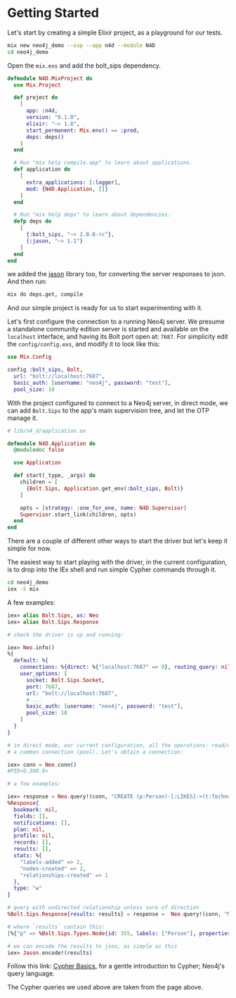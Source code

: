 # Getting Started

Let's start by creating a simple Elixir project, as a playground for our tests.

```sh
mix new neo4j_demo --sup --app n4d --module N4D
cd neo4j_demo
```

Open the `mix.exs` and add the bolt_sips dependency.

```elixir
defmodule N4D.MixProject do
  use Mix.Project

  def project do
    [
      app: :n4d,
      version: "0.1.0",
      elixir: "~> 1.8",
      start_permanent: Mix.env() == :prod,
      deps: deps()
    ]
  end

  # Run "mix help compile.app" to learn about applications.
  def application do
    [
      extra_applications: [:logger],
      mod: {N4D.Application, []}
    ]
  end

  # Run "mix help deps" to learn about dependencies.
  defp deps do
    [
      {:bolt_sips, "~> 2.0.0-rc"},
      {:jason, "~> 1.1"}
    ]
  end
end
```

we added the [jason](https://hex.pm/packages/jason) library too, for converting the server responses to json. And then run:

```sh
mix do deps.get, compile
```

And our simple project is ready for us to start experimenting with it.

Let's first configure the connection to a running Neo4j server. We presume a standalone community edition server is started and available on the `localhost` interface, and having its Bolt port open at: `7687`. For simplicity edit the `config/config.exs`, and modify it to look like this:

```elixir
use Mix.Config

config :bolt_sips, Bolt,
  url: "bolt://localhost:7687",
  basic_auth: [username: "neo4j", password: "test"],
  pool_size: 10

```

With the project configured to connect to a Neo4j server, in direct mode, we can add `Bolt.Sips` to the app's main supervision tree, and let the OTP manage it.

```elixir
# lib/n4_d/application.ex

defmodule N4D.Application do
  @moduledoc false

  use Application

  def start(_type, _args) do
    children = [
      {Bolt.Sips, Application.get_env(:bolt_sips, Bolt)}
    ]

    opts = [strategy: :one_for_one, name: N4D.Supervisor]
    Supervisor.start_link(children, opts)
  end
end
```

There are a couple of different other ways to start the driver but let's keep it simple for now.

The easiest way to start playing with the driver, in the current configuration, is to drop into the IEx shell and run simple Cypher commands through it.

```sh
cd neo4j_demo
iex -S mix
```

A few examples:

```elixir
iex» alias Bolt.Sips, as: Neo
iex» alias Bolt.Sips.Response

# check the driver is up and running:

iex» Neo.info()
%{
  default: %{
    connections: %{direct: %{"localhost:7687" => 0}, routing_query: nil},
    user_options: [
      socket: Bolt.Sips.Socket,
      port: 7687,
      url: "bolt://localhost:7687",
      # ...
      basic_auth: [username: "neo4j", password: "test"],
      pool_size: 10
    ]
  }
}

# in direct mode, our current configuration, all the operations: read/write or delete, are sent using a
# a common connection (pool). Let's obtain a connection:

iex» conn = Neo.conn()
#PID<0.308.0>

# a few examples:

iex» response = Neo.query!(conn, "CREATE (p:Person)-[:LIKES]->(t:Technology)")
%Response{
  bookmark: nil,
  fields: [],
  notifications: [],
  plan: nil,
  profile: nil,
  records: [],
  results: [],
  stats: %{
    "labels-added" => 2,
    "nodes-created" => 2,
    "relationships-created" => 1
  },
  type: "w"
}

# query with undirected relationship unless sure of direction
%Bolt.Sips.Response{results: results} = response =  Neo.query!(conn, "MATCH (p:Person)-[:LIKES]-(t:Technology) RETURN p")

# where `results` contain this:
[%{"p" => %Bolt.Sips.Types.Node{id: 355, labels: ["Person"], properties: %{}}}]

# we can encode the results to json, as simple as this
iex» Jason.encode!(results)                                                                          "[{\"p\":{\"id\":355,\"labels\":[\"Person\"],\"properties\":{}}}]"

```

Follow this link: [Cypher Basics](https://neo4j.com/developer/cypher-query-language/), for a gentle introduction to Cypher; Neo4j's query language.

The Cypher queries we used above are taken from the page above.
